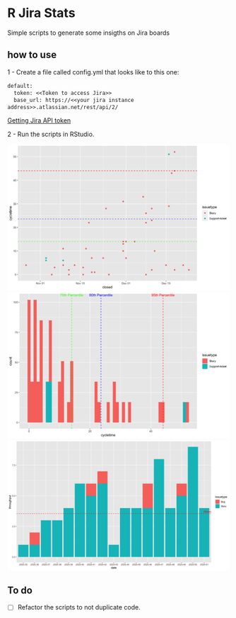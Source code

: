 # R Jira Stats

Simple scripts to generate some insigths on Jira boards

## how to use

1 - Create a file called config.yml that looks like to this one: 

```{yml}
default:
  token: <<Token to access Jira>>
  base_url: https://<<your jira instance address>>.atlassian.net/rest/api/2/

```

[Getting Jira API token](https://confluence.atlassian.com/cloud/api-tokens-938839638.html)

2 - Run the scripts in RStudio.

![Scatter Plot](img/scatterplot.jpg)
![Histogram](img/histogram.jpg)
![Throughput](img/throughput.jpg)


## To do
- [ ] Refactor the scripts to not duplicate code.
